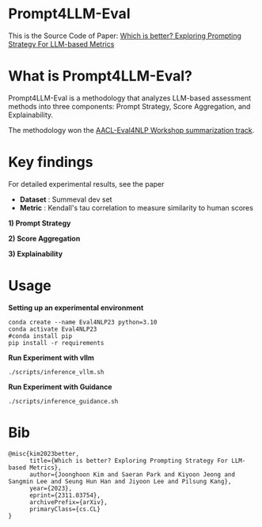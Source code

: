 # Prompt4LLM-Eval

This is the Source Code of Paper: [Which is better? Exploring Prompting Strategy For LLM-based Metrics](https://arxiv.org/abs/2311.03754)


# What is Prompt4LLM-Eval?
Prompt4LLM-Eval is a methodology that analyzes LLM-based assessment methods into three components: Prompt Strategy, Score Aggregation, and Explainability. <br>

The methodology won the [AACL-Eval4NLP Workshop summarization track](https://eval4nlp.github.io/2023/shared-task.html).

# Key findings
For detailed experimental results, see the paper <br>
- **Dataset** : Summeval dev set
- **Metric** : Kendall's tau correlation to measure similarity to human scores

**1) Prompt Strategy**



**2) Score Aggregation**


**3) Explainability**

# Usage
**Setting up an experimental environment**
```
conda create --name Eval4NLP23 python=3.10
conda activate Eval4NLP23
#conda install pip
pip install -r requirements
```

**Run Experiment with vllm**
```
./scripts/inference_vllm.sh
```

**Run Experiment with Guidance**
```
./scripts/inference_guidance.sh
```

# Bib
```
@misc{kim2023better,
      title={Which is better? Exploring Prompting Strategy For LLM-based Metrics}, 
      author={Joonghoon Kim and Saeran Park and Kiyoon Jeong and Sangmin Lee and Seung Hun Han and Jiyoon Lee and Pilsung Kang},
      year={2023},
      eprint={2311.03754},
      archivePrefix={arXiv},
      primaryClass={cs.CL}
}
```
